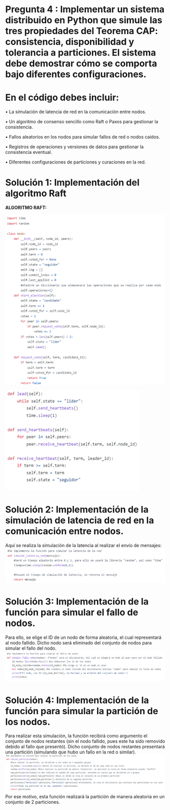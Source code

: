 # Pregunta 4 : Implementar un sistema distribuido en Python que simule las tres propiedades del Teorema CAP: consistencia, disponibilidad y tolerancia a particiones. El sistema debe demostrar cómo se comporta bajo diferentes configuraciones.

# En el código debes incluir:

• La simulación de latencia de red en la comunicación entre nodos.

• Un algoritmo de consenso sencillo como Raft o Paxos para gestionar la consistencia.

• Fallos aleatorios en los nodos para simular fallos de red o nodos caídos.

• Registros de operaciones y versiones de datos para gestionar la consistencia eventual.

• Diferentes configuraciones de particiones y curaciones en la red.

# Solución 1: Implementación del algoritmo Raft
**ALGORITMO RAFT:**

![](https://github.com/DianaLlamoca/ComputacionParalelaYDistribuida/blob/main/ExamenFinal-C8286/PREGUNTA4/Imagenes/IM_1.PNG)

![](https://github.com/DianaLlamoca/ComputacionParalelaYDistribuida/blob/main/ExamenFinal-C8286/PREGUNTA4/Imagenes/IM_2.PNG)

# Solución 2: Implementación de la simulación de latencia de red en la comunicación entre nodos.

Aquí se realiza la simulación de la latencia al realizar el envío de mensajes:
![](https://github.com/DianaLlamoca/ComputacionParalelaYDistribuida/blob/main/ExamenFinal-C8286/PREGUNTA4/Imagenes/IM_3.PNG)

# Solución 3: Implementación de la función para simular el fallo de nodos.

Para ello, se elige el ID de un nodo de forma aleatoria, el cual representará al nodo fallido. Dicho nodo será eliminado del conjunto de nodos para simular el fallo del nodo.
![](https://github.com/DianaLlamoca/ComputacionParalelaYDistribuida/blob/main/ExamenFinal-C8286/PREGUNTA4/Imagenes/IM_4.PNG)

# Solución 4: Implementación de la función para simular la partición de los nodos.

Para realizar esta simulación, la función recibirá como argumento el conjunto de nodos restantes (sin el nodo fallido, pues este ha sido removido debido al fallo que presentó). Dicho conjunto de nodos restantes presentará una partición (simulando que hubo un fallo en la red o similar).
![](https://github.com/DianaLlamoca/ComputacionParalelaYDistribuida/blob/main/ExamenFinal-C8286/PREGUNTA4/Imagenes/IM_5.PNG)
Por ese motivo, esta función realizará la partición de manera aleatoria en un conjunto de 2 particiones.

